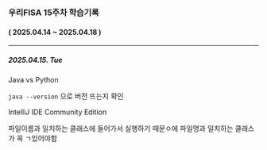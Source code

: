 ### 우리FISA 15주차 학습기록

#### ( 2025.04.14 ~ 2025.04.18 )

---

##### 2025.04.15. Tue

Java vs Python


`java --version` 으로 버전 뜨는지 확인

IntelliJ IDE Community Edition

파일이름과 일치하는 클래스에 들어가서 실행하기 때문ㅇ에 파일명과 일치하는 클래스가 꼭 ㄱ있어야함